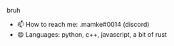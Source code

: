 bruh
- 📫 How to reach me: .mamke#0014 (discord)
- 😄 Languages: python, c++, javascript, a bit of rust
